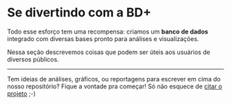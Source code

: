 
# Se divertindo com a BD+

Todo esse esforço tem uma recompensa: criamos um **banco de dados** integrado com diversas bases pronto para análises e visualizações.

Nessa seção descrevemos coisas que podem ser úteis aos usuários de diversos públicos.

---

Tem ideias de análises, gráficos, ou reportagens para escrever em cima do nosso repositório? Fique a vontade pra começar! Só não esquece de [citar o projeto](/#como-citar-o-projeto) ;-)
